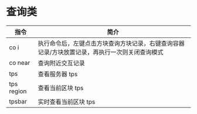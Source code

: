 # 查询类
| 指令                                                               | 简介                                                                                          |
| ------------------------------------------------------------------ | --------------------------------------------------------------------------------------------- |
| <MinecraftCommand class="borderless">co i</MinecraftCommand>       | 执行命令后，左键点击方块查询方块记录，右键查询容器记录/方块放置记录，再执行一次则关闭查询模式 |
| <MinecraftCommand class="borderless">co near</MinecraftCommand>    | 查询附近交互记录                                                                              |
| <MinecraftCommand class="borderless">tps</MinecraftCommand>        | 查看服务器 tps                                                                                |
| <MinecraftCommand class="borderless">tps region</MinecraftCommand> | 查看当前区块 tps                                                                              |
| <MinecraftCommand class="borderless">tpsbar</MinecraftCommand>     | 实时查看当前区块 tps                                                                          |
